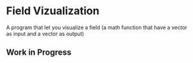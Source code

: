 # Field Vizualization

A program that let you visualize a field
(a math function that have a vector as input
and a vector as output)

## Work in Progress
